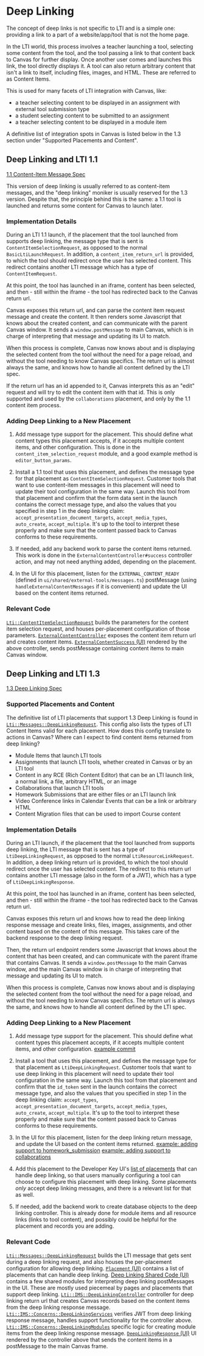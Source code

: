 # Deep Linking

The concept of deep links is not specific to LTI and is a simple one: providing a link to a part of a website/app/tool that is not the home page.

In the LTI world, this process involves a teacher launching a tool, selecting some content from the tool, and the tool passing a link to that content back to Canvas for further display. Once another user comes and launches this link, the tool directly displays it. A tool can also return arbitrary content that isn't a link to itself, including files, images, and HTML. These are referred to as Content Items.

This is used for many facets of LTI integration with Canvas, like:

- a teacher selecting content to be displayed in an assignment with external tool submission type
- a student selecting content to be submitted to an assignment
- a teacher selecting content to be displayed in a module item

A definitive list of integration spots in Canvas is listed below in the 1.3 section under "Supported Placements and Content".

## Deep Linking and LTI 1.1

[1.1 Content-Item Message Spec](http://www.imsglobal.org/specs/lticiv1p0/specification)

This version of deep linking is usually referred to as content-item messages, and the "deep linking" moniker is usually reserved for the 1.3 version. Despite that, the principle behind this is the same: a 1.1 tool is launched and returns some content for Canvas to launch later.

### Implementation Details

During an LTI 1.1 launch, if the placement that the tool launched from supports deep linking, the message type that is sent is `ContentItemSelectionRequest`, as opposed to the normal `BasicLtiLaunchRequest`. In addition, a `content_item_return_url` is provided, to which the tool should redirect once the user has selected content. This redirect contains another LTI message which has a type of `ContentItemRequest`.

At this point, the tool has launched in an iframe, content has been selected, and then - still within the iframe - the tool has redirected back to the Canvas return url.

Canvas exposes this return url, and can parse the content item request message and create the content. It then renders some Javascript that knows about the created content, and can communicate with the parent Canvas window. It sends a `window.postMessage` to main Canvas, which is in charge of interpreting that message and updating its UI to match.

When this process is complete, Canvas now knows about and is displaying the selected content from the tool without the need for a page reload, and without the tool needing to know Canvas specifics. The return url is almost always the same, and knows how to handle all content defined by the LTI spec.

If the return url has an id appended to it, Canvas interprets this as an "edit" request and will try to edit the content item with that id. This is only supported and used by the `collaborations` placement, and only by the 1.1 content item process.

### Adding Deep Linking to a New Placement

1. Add message type support for the placement. This should define what content types this placement accepts, if it accepts multiple content items, and other configuration. This is done in the `content_item_selection_request` module, and a good example method is `editor_button_params`.

2. Install a 1.1 tool that uses this placement, and defines the message type for that placement as `ContentItemSelectionRequest`. Customer tools that want to use content-item messages in this placement will need to update their tool configuration in the same way. Launch this tool from that placement and confirm that the form data sent in the launch contains the correct message type, and also the values that you specified in step 1 in the deep linking claim: `accept_presentation_document_targets`, `accept_media_types`, `auto_create`, `accept_multiple`. It's up to the tool to interpret these properly and make sure that the content passed back to Canvas conforms to these requirements.

3. If needed, add any backend work to parse the content items returned. This work is done in the `ExternalContentController#success` controller action, and may not need anything added, depending on the placement.

4. In the UI for this placement, listen for the `EXTERNAL_CONTENT_READY` (defined in `ui/shared/external-tools/messages.ts`) postMessage (using `handleExternalContentMessages` if it is convenient) and update the UI based on the content items returned.

### Relevant Code

[`Lti::ContentItemSelectionRequest`](/lib/lti/content_item_selection_request.rb) builds the parameters for the content item selection request, and houses per-placement configuration of those parameters.
[`ExternalContentController`](/app/controllers/external_content_controller.rb) exposes the content item return url and creates content items.
[`ExternalContentSuccess` (UI)](/ui/features/external_content_success/index.js) rendered by the above controller, sends postMessage containing content items to main Canvas window.

## Deep Linking and LTI 1.3

[1.3 Deep Linking Spec](https://www.imsglobal.org/spec/lti-dl/v2p0)

### Supported Placements and Content

The definitive list of LTI placements that support 1.3 Deep Linking is found in [`Lti::Messages::DeepLinkingRequest`](/lib/lti/messages/deep_linking_request.rb). This config also lists the types of LTI Content Items valid for each placement. How does this config translate to actions in Canvas? Where can I expect to find content items returned from deep linking?

- Module Items that launch LTI tools
- Assignments that launch LTI tools, whether created in Canvas or by an LTI tool
- Content in any RCE (Rich Content Editor) that can be an LTI launch link, a normal link, a file, arbitrary HTML, or an image
- Collaborations that launch LTI tools
- Homework Submissions that are either files or an LTI launch link
- Video Conference links in Calendar Events that can be a link or arbitrary HTML
- Content Migration files that can be used to import Course content

### Implementation Details

During an LTI launch, if the placement that the tool launched from supports deep linking, the LTI message that is sent has a type of `LtiDeepLinkingRequest`, as opposed to the normal `LtiResourceLinkRequest`. In addition, a deep linking return url is provided, to which the tool should redirect once the user has selected content. The redirect to this return url contains another LTI message (also in the form of a JWT), which has a type of `LtiDeepLinkingResponse`.

At this point, the tool has launched in an iframe, content has been selected, and then - still within the iframe - the tool has redirected back to the Canvas return url.

Canvas exposes this return url and knows how to read the deep linking response message and create links, files, images, assignments, and other content based on the content of this message. This takes care of the backend response to the deep linking request.

Then, the return url endpoint renders some Javascript that knows about the content that has been created, and can communicate with the parent iframe that contains Canvas. It sends a `window.postMessage` to the main Canvas window, and the main Canvas window is in charge of interpreting that message and updating its UI to match.

When this process is complete, Canvas now knows about and is displaying the selected content from the tool without the need for a page reload, and without the tool needing to know Canvas specifics. The return url is always the same, and knows how to handle all content defined by the LTI spec.

### Adding Deep Linking to a New Placement

1. Add message type support for the placement. This should define what content types this placement accepts, if it accepts multiple content items, and other configuration.
   [example commit](https://gerrit.instructure.com/c/canvas-lms/+/256204)

2. Install a tool that uses this placement, and defines the message type for that placement as `LtiDeepLinkingRequest`. Customer tools that want to use deep linking in this placement will need to update their tool configuration in the same way. Launch this tool from that placement and confirm that the `id_token` sent in the launch contains the correct message type, and also the values that you specified in step 1 in the deep linking claim: `accept_types`, `accept_presentation_document_targets`, `accept_media_types`, `auto_create`, `accept_multiple`. It's up to the tool to interpret these properly and make sure that the content passed back to Canvas conforms to these requirements.

3. In the UI for this placement, listen for the deep linking return message, and update the UI based on the content items returned.
   [example: adding support to homework_submission](https://gerrit.instructure.com/c/canvas-lms/+/190167)
   [example: adding support to collaborations](https://gerrit.instructure.com/c/canvas-lms/+/256594)

4. Add this placement to the Developer Key UI's [list of placements](/ui/features/developer_keys_v2/react/ManualConfigurationForm/Placement.js) that can handle deep linking, so that users manually configuring a tool can choose to configure this placement with deep linking. Some placements _only_ accept deep linking messages, and there is a relevant list for that as well.

5. If needed, add the backend work to create database objects to the deep linking controller. This is already done for module items and all resource links (links to tool content), and possibly could be helpful for the placement and records you are adding.

### Relevant Code

[`Lti::Messages::DeepLinkingRequest`](/lib/lti/messages/deep_linking_request.rb) builds the LTI message that gets sent during a deep linking request, and also houses the per-placement configuration for allowing deep linking.
[`Placement` (UI)](/ui/features/developer_keys_v2/react/ManualConfigurationForm/Placement.js) contains a list of placements that can handle deep linking.
[Deep Linking Shared Code (UI)](/ui/shared/deep-linking/) contains a few shared modules for interpreting deep linking postMessages in the UI. These are mostly used piecemeal by pages and placements that support deep linking.
[`Lti::IMS::DeepLinkingController`](/app/controllers/lti/ims/deep_linking_controller.rb) controller for deep linking return url that creates Canvas records based on the content items from the deep linking response message.
[`Lti::IMS::Concerns::DeepLinkingServices`](/app/controllers/lti/ims/concerns/deep_linking_services.rb) verifies JWT from deep linking response message, handles support functionality for the controller above.
[`Lti::IMS::Concerns::DeepLinkingModules`](/app/controllers/lti/ims/concerns/deep_linking_modules.rb) specific logic for creating module items from the deep linking response message.
[`DeepLinkingResponse` (UI)](/ui/features/deep_linking_response/react/DeepLinkingResponse.js) UI rendered by the controller above that sends the content items in a postMessage to the main Canvas frame.
